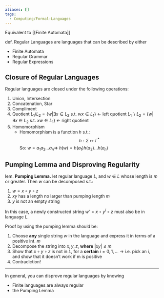 ```yaml
---
aliases: []
tags:
  - Computing/Formal-Languages
---
```


Equivalent to [[Finite Automata]]

def. Regular Languages are languages that can be described by either

- Finite Automata
- Regular Grammar
- Regular Expressions

## Closure of Regular Languages

Regular languages are closed under the following operations:

1. Union, Intersection
2. Concatenation, Star
3. Compliment
4. Quotient
   $L_1/L_2=\{w|\exists x \in L_2 ~\text{s.t.}~ wx \in L_1\}$ ← left quotient
   $L_1 \backslash L_2=\{w|\exists x \in L_2 ~ \text{s.t.} ~ xw \in L_1\}$ ← right quotient
5. Homomorphism
	- Homomorphism is a function $h$ s.t.: 
$$
h:\Sigma\mapsto\Gamma^*
$$So: $w=a_1a_2…a_n \Rightarrow$ $h(w)=h(a_1)h(a_2)…h(a_n)$

## Pumping Lemma and Disproving Regularity

lem. **Pumping Lemma.** let regular language $L$, and $w\in L$ whose length is $m$ or greater. Then $w$ can be decomposed s.t.:

1. $w=x\circ y \circ z$
2. $xy$ has a length no larger than pumping length $m$
3. $y$ is not an empty string

In this case, a newly constructed string $w’=x\circ y^i \circ z$ must also be in language $L$.

Proof by using the pumping lemma should be:

1. Choose **any** single string $w$ in the language and express it in terms of a positive int. $m$
2. Decompose the string into $x,y,z$, **where** $|xy|\leq m$
3. Show that $x\circ y \circ z$ is not in $L$, for a **certain** $i=0,1,…$
   → i.e. pick an i, and show that it doesn’t work if m is positive
4. Contradiction!

---

In general, you can disprove regular languages by knowing

- Finite languages are always regular
- the Pumping Lemma
